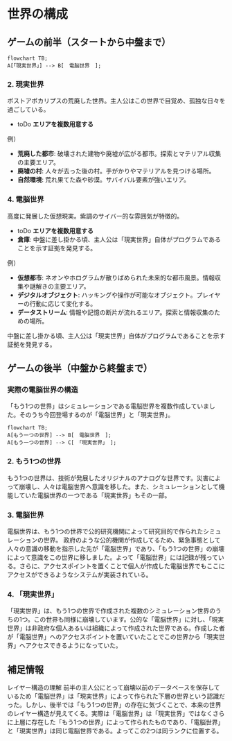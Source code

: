 # 世界の構成

## ゲームの前半（スタートから中盤まで）

```mermaid
flowchart TB;
A[「現実世界」] --> B[　電脳世界　];
```

### 2. 現実世界
ポストアポカリプスの荒廃した世界。主人公はこの世界で目覚め、孤独な日々を過ごしている。
- toDo **エリアを複数用意する**

例）
- **荒廃した都市**: 破壊された建物や廃墟が広がる都市。探索とマテリアル収集の主要エリア。
- **廃墟の村**: 人々が去った後の村。手がかりやマテリアルを見つける場所。
- **自然環境**: 荒れ果てた森や砂漠。サバイバル要素が強いエリア。

### 4. 電脳世界
高度に発展した仮想現実。紫調のサイバー的な雰囲気が特徴的。
- toDo **エリアを複数用意する**
- **倉庫**: 中盤に差し掛かる頃、主人公は「現実世界」自体がプログラムであることを示す証拠を発見する。

例）
- **仮想都市**: ネオンやホログラムが散りばめられた未来的な都市風景。情報収集や謎解きの主要エリア。
- **デジタルオブジェクト**: ハッキングや操作が可能なオブジェクト。プレイヤーの行動に応じて変化する。
- **データストリーム**: 情報や記憶の断片が流れるエリア。探索と情報収集のための場所。

中盤に差し掛かる頃、主人公は「現実世界」自体がプログラムであることを示す証拠を発見する。

## ゲームの後半（中盤から終盤まで）

### 実際の電脳世界の構造
「もう1つの世界」はシミュレーションである電脳世界を複数作成していました。そのうち今回登場するのが「電脳世界」と「現実世界」。

```mermaid
flowchart TB;
A[もう一つの世界] --> B[　電脳世界　];
A[もう一つの世界] --> C[　「現実世界」　];
```

### 2. もう1つの世界
もう1つの世界は、技術が発展したオリジナルのアナログな世界です。災害によって崩壊し、人々は電脳世界へ意識を移した。また、シミュレーションとして機能していた電脳世界の一つである「現実世界」もその一部。

### 3. 電脳世界
電脳世界は、もう1つの世界で公的研究機関によって研究目的で作られたシミュレーションの世界。
政府のような公的機関が作成してるため、緊急事態として人々の意識の移動を指示した先が「電脳世界」であり、「もう1つの世界」の崩壊によって意識をこの世界に移しました。よって「電脳世界」には記録が残っている。さらに、アクセスポイントを置くことで個人が作成した電脳世界でもここにアクセスができるようなシステムが実装されている。

### 4. 「現実世界」
「現実世界」は、もう1つの世界で作成された複数のシミュレーション世界のうちの1つ。この世界も同様に崩壊しています。公的な「電脳世界」に対し、「現実世界」は非政府な個人あるいは組織によって作成された世界である。作成した者が「電脳世界」へのアクセスポイントを置いていたことでこの世界から「現実世界」へアクセスできるようになっていた。

## 補足情報

レイヤー構造の理解
前半の主人公にとって崩壊以前のデータベースを保存しているため「電脳世界」は「現実世界」によって作られた下層の世界という認識だった。しかし、後半では「もう1つの世界」の存在に気づくことで、本来の世界のレイヤー構造が見えてくる。実際は「電脳世界」は「現実世界」ではなくさらに上層に存在した「もう1つの世界」によって作られたものであり、「電脳世界」と「現実世界」は同じ電脳世界である。よってこの2つは同ランクに位置する。
